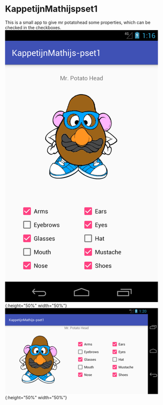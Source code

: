# KappetijnMathijspset1
This is a small app to give mr potatohead some properties, which can be checked in the checkboxes.
![Potrait Screen](https://raw.githubusercontent.com/hellvox/KappetijnMathijspset1/master/doc/Screenshot_1509625015.png){:height="50%" width="50%"}
![Landscape Screen](https://raw.githubusercontent.com/hellvox/KappetijnMathijspset1/master/doc/Screenshot_1509625245.png){:height="50%" width="50%"}
